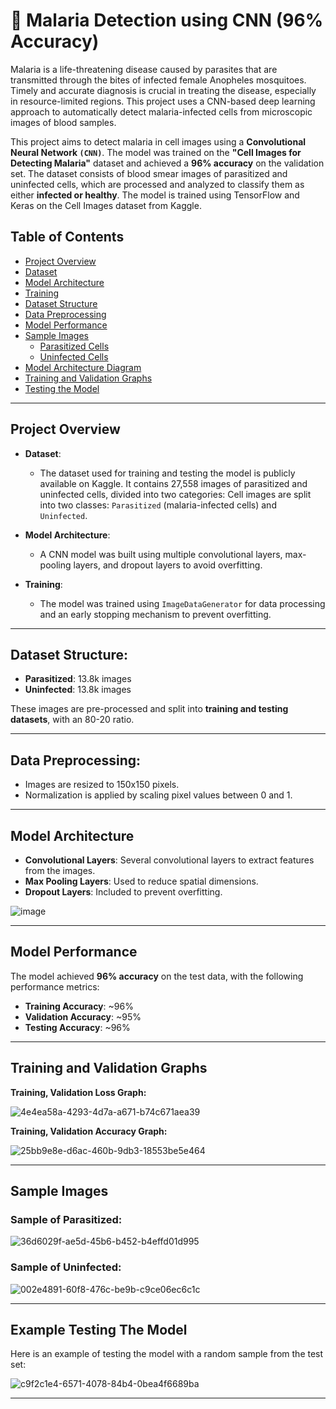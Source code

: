 # 🦠 Malaria Detection using CNN (96% Accuracy) 

Malaria is a life-threatening disease caused by parasites that are transmitted through the bites of infected female Anopheles mosquitoes. Timely and accurate diagnosis is crucial in treating the disease, especially in resource-limited regions. This project uses a CNN-based deep learning approach to automatically detect malaria-infected cells from microscopic images of blood samples.

This project aims to detect malaria in cell images using a **Convolutional Neural Network `(CNN)`**. The model was trained on the **"Cell Images for Detecting Malaria"** dataset and achieved a **96% accuracy** on the validation set. The dataset consists of blood smear images of parasitized and uninfected cells, which are processed and analyzed to classify them as either **infected or healthy**. The model is trained using TensorFlow and Keras on the Cell Images dataset from Kaggle.

## Table of Contents

- [Project Overview](#project-overview)
- [Dataset](#dataset)
- [Model Architecture](#model-architecture)
- [Training](#training)
- [Dataset Structure](#dataset-structure)
- [Data Preprocessing](#data-preprocessing)
- [Model Performance](#model-performance)
- [Sample Images](#sample-images)
  - [Parasitized Cells](#sample-of-parasitized)
  - [Uninfected Cells](#sample-of-uninfected)
- [Model Architecture Diagram](#model-architecture-diagram)
- [Training and Validation Graphs](#training-and-validation-graphs)
- [Testing the Model](#example-testing-the-model)

---

## Project Overview

- **Dataset**:
  * The dataset used for training and testing the model is publicly available on Kaggle. It contains 27,558 images of parasitized and uninfected cells, divided into two categories:
    Cell images are split into two classes: `Parasitized` (malaria-infected cells) and `Uninfected`.
  
- **Model Architecture**:
  *  A CNN model was built using multiple convolutional layers, max-pooling layers, and dropout layers to avoid overfitting.
  
- **Training**:
  * The model was trained using `ImageDataGenerator` for data processing and an early stopping mechanism to prevent overfitting.

---

## Dataset Structure:

- **Parasitized**: 13.8k images
- **Uninfected**: 13.8k images

These images are pre-processed and split into **training and testing datasets**, with an 80-20 ratio.

---

## Data Preprocessing:

- Images are resized to 150x150 pixels.
- Normalization is applied by scaling pixel values between 0 and 1.

---

## Model Architecture

- **Convolutional Layers**: Several convolutional layers to extract features from the images.
- **Max Pooling Layers**: Used to reduce spatial dimensions.
- **Dropout Layers**: Included to prevent overfitting.

![image](https://github.com/user-attachments/assets/047565f8-4adc-4893-b8ce-b8c0acb822bc)

---

## Model Performance

The model achieved **96% accuracy** on the test data, with the following performance metrics:

- **Training Accuracy**: ~96%
- **Validation Accuracy**: ~95%
- **Testing Accuracy**: ~96%

---

## Training and Validation Graphs

**Training, Validation Loss Graph:**

![4e4ea58a-4293-4d7a-a671-b74c671aea39](https://github.com/user-attachments/assets/f4bf59ad-4405-47d9-89a8-f187a78e4797)

**Training, Validation Accuracy Graph:**

![25bb9e8e-d6ac-460b-9db3-18553be5e464](https://github.com/user-attachments/assets/986bf58a-d392-4d95-92ef-6707bde47430)

---

## Sample Images

### Sample of Parasitized:

![36d6029f-ae5d-45b6-b452-b4effd01d995](https://github.com/user-attachments/assets/f9bea5bf-8a31-4208-9d67-17b49f4f1781)

### Sample of Uninfected:

![002e4891-60f8-476c-be9b-c9ce06ec6c1c](https://github.com/user-attachments/assets/6631bd28-7245-4b93-b883-f5e94fb2e88a)

---

## Example Testing The Model

Here is an example of testing the model with a random sample from the test set:

![c9f2c1e4-6571-4078-84b4-0bea4f6689ba](https://github.com/user-attachments/assets/95dc2d1f-c9bd-40a6-ab78-d47dc0ad6d3b)

---

